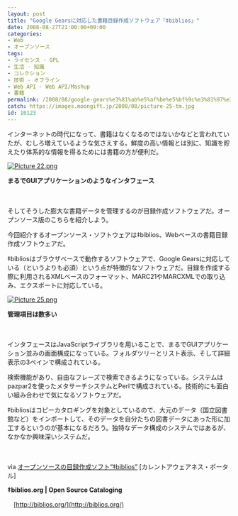 ```yaml
---
layout: post
title: "Google Gearsに対応した書籍目録作成ソフトウェア「‡biblios」"
date: 2008-08-27T21:00:00+09:00
categories:
- Web
- オープンソース
tags: 
- ライセンス - GPL
- 生活 - 知識
- コレクション
- 技術 - オフライン
- Web API - Web API/Mashup
- 書籍
permalink: /2008/08/google-gears%e3%81%ab%e5%af%be%e5%bf%9c%e3%81%97%e3%81%9f%e6%9b%b8%e7%b1%8d%e7%9b%ae%e9%8c%b2%e4%bd%9c%e6%88%90%e3%82%bd%e3%83%95%e3%83%88%e3%82%a6%e3%82%a7%e3%82%a2%e3%80%8c%e2%80%a1biblios%e3%80%8d/
catch: https://images.moongift.jp/2008/08/picture-25-tm.jpg
id: 10123
---
```

インターネットの時代になって、書籍はなくなるのではないかなどと言われていたが、むしろ増えているような気さえする。鮮度の高い情報とは別に、知識を貯えたり体系的な情報を得るためには書籍の方が便利だ。

  

[![Picture 22.png](https://images.moongift.jp/2008/08/picture-22-tm.jpg)](https://images.moongift.jp/2008/08/picture-22.jpg)  
  
**まるでGUIアプリケーションのようなインタフェース**

  

　

  

そしてそうした膨大な書籍データを管理するのが目録作成ソフトウェアだ。オープンソース版のこちらを紹介しよう。

  

今回紹介するオープンソース・ソフトウェアは‡biblios、Webベースの書籍目録作成ソフトウェアだ。

  
  
<!--more-->  

‡bibliosはブラウザベースで動作するソフトウェアで、Google Gearsに対応している（というよりも必須）という点が特徴的なソフトウェアだ。目録を作成する際に利用されるXMLベースのフォーマット、MARC21やMARCXMLでの取り込み、エクスポートに対応している。

  

[![Picture 25.png](https://images.moongift.jp/2008/08/picture-25-tm.jpg)](https://images.moongift.jp/2008/08/picture-25.jpg)  
  
**管理項目は数多い**

  

　

  

インタフェースはJavaScriptライブラリを用いることで、まるでGUIアプリケーション並みの画面構成になっている。フォルダツリーとリスト表示、そして詳細表示の3ペインで構成されている。

  

検索機能があり、自由なフレーズで検索できるようになっている。システムはpazpar2を使ったメタサーチシステムとPerlで構成されている。技術的にも面白い組み合わせで気になるソフトウェアだ。

  

‡bibliosはコピーカタロギングを対象としているので、大元のデータ（国立図書館など）をインポートして、そのデータを自分たちの図書データにあった形に加工するというのが基本になるだろう。独特なデータ構成のシステムではあるが、なかなか興味深いシステムだ。

  

　

  

via [オープンソースの目録作成ソフト“‡biblios”](http://current.ndl.go.jp/node/8626) [カレントアウェアネス・ポータル]

  

**‡biblios.org | Open Source Cataloging**  
  
　[http://biblios.org/](http://biblios.org/)

  
